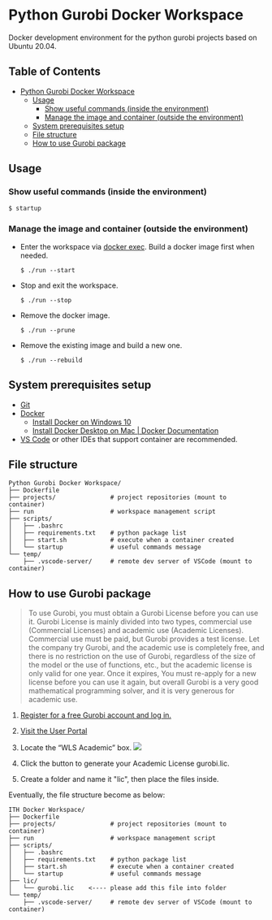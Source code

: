 # Python Gurobi Docker Workspace 
Docker development environment for the python gurobi projects based on Ubuntu 20.04.

## Table of Contents <!-- omit in toc -->
- [Python Gurobi Docker Workspace](#python-gurobi-docker-workspace)
  - [Usage](#usage)
    - [Show useful commands (inside the environment)](#show-useful-commands-inside-the-environment)
    - [Manage the image and container (outside the environment)](#manage-the-image-and-container-outside-the-environment)
  - [System prerequisites setup](#system-prerequisites-setup)
  - [File structure](#file-structure)
  - [How to use Gurobi package](#how-to-use-gurobi-package)

## Usage

### Show useful commands (inside the environment)
```shell
$ startup
```

### Manage the image and container (outside the environment)
- Enter the workspace via [docker exec](https://docs.docker.com/engine/reference/commandline/exec/). Build a docker image first when needed.
    ```shell
    $ ./run --start
    ```
- Stop and exit the workspace.
    ```shell
    $ ./run --stop
    ```
- Remove the docker image.
    ```shell
    $ ./run --prune
    ```
- Remove the existing image and build a new one.
    ```shell
    $ ./run --rebuild
    ```

## System prerequisites setup
- [Git](https://git-scm.com/downloads)
- [Docker](https://docs.docker.com/get-docker/)
    - [Install Docker on Windows 10](https://hackmd.io/@Lrrrekp_SqqAB1DArhB9ng/r19jIPip3)
    - [Install Docker Desktop on Mac | Docker Documentation](https://docs.docker.com/desktop/install/mac-install/)
- [VS Code](https://code.visualstudio.com/download) or other IDEs that support container are recommended.

## File structure
```
Python Gurobi Docker Workspace/
├── Dockerfile
├── projects/               # project repositories (mount to container)
├── run                     # workspace management script
├── scripts/
│   ├── .bashrc
│   ├── requirements.txt    # python package list
│   ├── start.sh            # execute when a container created
│   └── startup             # useful commands message
└── temp/
    ├── .vscode-server/     # remote dev server of VSCode (mount to container)
```
## How to use Gurobi package
> To use Gurobi, you must obtain a Gurobi License before you can use it. Gurobi License is mainly divided into two types, commercial use (Commercial Licenses) and academic use (Academic Licenses). Commercial use must be paid, but Gurobi provides a test license. Let the company try Gurobi, and the academic use is completely free, and there is no restriction on the use of Gurobi, regardless of the size of the model or the use of functions, etc., but the academic license is only valid for one year. Once it expires, You must re-apply for a new license before you can use it again, but overall Gurobi is a very good mathematical programming solver, and it is very generous for academic use.
1. [Register for a free Gurobi account and log in.](https://www.gurobi.com)
2. [Visit the User Portal](http://portal.gurobi.com/iam/licenses/request?type=academic)
    
3. Locate the “WLS Academic” box.
    ![](https://hackmd.io/_uploads/H1_MTvip3.png)

4. Click the button to generate your Academic License gurobi.lic.

5. Create a folder and name it "lic", then place the files inside.

Eventually, the file structure become as below:
```
ITH Docker Workspace/
├── Dockerfile
├── projects/               # project repositories (mount to container)
├── run                     # workspace management script
├── scripts/
│   ├── .bashrc
│   ├── requirements.txt    # python package list
│   ├── start.sh            # execute when a container created
│   └── startup             # useful commands message
├── lic/             
│   └── gurobi.lic    <---- please add this file into folder
└── temp/
    ├── .vscode-server/     # remote dev server of VSCode (mount to container)
```